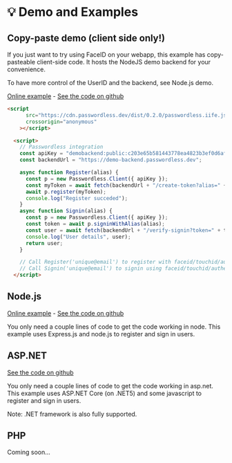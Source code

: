 # 💡 Demo and Examples

## Copy-paste demo (client side only!)
If you just want to try using FaceID on your webapp, this example has copy-pasteable client-side code.
It hosts the NodeJS demo backend for your convenience.

To have more control of the UserID and the backend, see Node.js demo.

<PasswordlessDemo />

[Online example](https://demo-backend.passwordless.dev/minimal.html) - [See the code on github](https://github.com/passwordless/passwordless-nodejs-example/blob/main/public/minimal.html#L27)



```html
<script
      src="https://cdn.passwordless.dev/dist/0.2.0/passwordless.iife.js"
      crossorigin="anonymous"
    ></script>

  <script>
    // Passwordless integration
    const apiKey = "demobackend:public:c203e65b581443778ea4823b3ef0d6af";
    const backendUrl = "https://demo-backend.passwordless.dev";

    async function Register(alias) {
      const p = new Passwordless.Client({ apiKey });
      const myToken = await fetch(backendUrl + "/create-token?alias=" + alias).then((r) => r.text());
      await p.register(myToken);
      console.log("Register succeded");
    }
    async function Signin(alias) {
      const p = new Passwordless.Client({ apiKey });
      const token = await p.signinWithAlias(alias);
      const user = await fetch(backendUrl + "/verify-signin?token=" + token).then((r) => r.json());
      console.log("User details", user);
      return user;
    }

    // Call Register('unique@email') to register with faceid/touchid/authenticator
    // Call Signin('unique@email') to signin using faceid/touchid/authenticator
  </script>
```

## Node.js

[Online example](https://demo-backend.passwordless.dev/) - [See the code on github](https://github.com/passwordless/passwordless-nodejs-example)

You only need a couple lines of code to get the code working in node. This example uses Express.js and node.js to register and sign in users.

## ASP.NET

[See the code on github](https://github.com/passwordless/passwordless-dotnet-example)

You only need a couple lines of code to get the code working in asp.net. This example uses ASP.NET Core (on .NET5) and some javascript to register and sign in users.

Note: .NET framework is also fully supported.

## PHP

Coming soon...